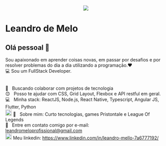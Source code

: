 



<h1 align="center">
  <img align="center" width="auto" src="https://ik.imagekit.io/jbqhfxwn5t/67b2a9ba5e85822f237caae92111e938_PdQzdLmdkJ.gif">
</h1>


# Leandro de Melo

## Olá pessoal 👋
Sou apaixonado em aprender coisas novas, em passar por desafios e por resolver problemas do dia a dia utilizando a programação.:heart:
<br/>
:computer: Sou um FullStack Developer. 

 
 <br/> :purple_heart: &nbsp; Buscando colaborar com projetos de tecnologia
 <br/> :blush: &nbsp; Posso te ajudar com CSS, Grid Layout, Flexbox e API restful em geral.
 <br/> :computer: &nbsp; Minha stack: ReactJS, Node.js, React Native, Typescript, Angular JS, Flutter, Python
 <br/>
 <img src="https://ik.imagekit.io/jbqhfxwn5t/tumblr_n82wcrEHTy1sibomdo3_400_NQYQ4xb4u4.gif" width="20" heigth="20"/> 💬  &nbsp; 
 Sobre mim: Curto tecnologias, games Pristontale e League Of Legends
 <br/> :email: &nbsp; Entre em contato comigo por e-mail: leandromeloprofissional@gmail.com
  <br/>
 <img width="20" heigth="20" src="https://ik.imagekit.io/jbqhfxwn5t/kisspng-linkedin-logo-computer-icons-business-symbol-linkedin-icon-5ab176563be596.8497903315215796062453_Zu_eK7wpdZ-.jpg"/> Meu linkedin: https://www.linkedin.com/in/leandro-mello-7a6777192/


